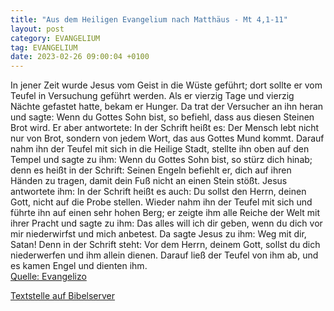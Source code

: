 ```yaml
---
title: "Aus dem Heiligen Evangelium nach Matthäus - Mt 4,1-11"
layout: post
category: EVANGELIUM
tag: EVANGELIUM
date: 2023-02-26 09:00:04 +0100
---
```

In jener Zeit wurde Jesus vom Geist in die Wüste geführt; dort sollte er vom Teufel in Versuchung geführt werden.
Als er vierzig Tage und vierzig Nächte gefastet hatte, bekam er Hunger.<!--more-->
Da trat der Versucher an ihn heran und sagte: Wenn du Gottes Sohn bist, so befiehl, dass aus diesen Steinen Brot wird.
Er aber antwortete: In der Schrift heißt es: Der Mensch lebt nicht nur von Brot, sondern von jedem Wort, das aus Gottes Mund kommt.
Darauf nahm ihn der Teufel mit sich in die Heilige Stadt, stellte ihn oben auf den Tempel
und sagte zu ihm: Wenn du Gottes Sohn bist, so stürz dich hinab; denn es heißt in der Schrift: Seinen Engeln befiehlt er, dich auf ihren Händen zu tragen, damit dein Fuß nicht an einen Stein stößt.
Jesus antwortete ihm: In der Schrift heißt es auch: Du sollst den Herrn, deinen Gott, nicht auf die Probe stellen.
Wieder nahm ihn der Teufel mit sich und führte ihn auf einen sehr hohen Berg; er zeigte ihm alle Reiche der Welt mit ihrer Pracht
und sagte zu ihm: Das alles will ich dir geben, wenn du dich vor mir niederwirfst und mich anbetest.
Da sagte Jesus zu ihm: Weg mit dir, Satan! Denn in der Schrift steht: Vor dem Herrn, deinem Gott, sollst du dich niederwerfen und ihm allein dienen.
Darauf ließ der Teufel von ihm ab, und es kamen Engel und dienten ihm.<br>
[Quelle: Evangelizo](https://evangeliumtagfuertag.org/DE/gospel)

[Textstelle auf Bibelserver](https://www.bibleserver.com/EU/Matthäus4,1-11)
